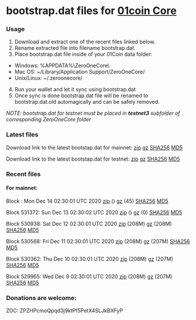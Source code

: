 # bootstrap.dat files for [01coin Core](https://01coin.io)

### Usage

1. Download and extract one of the recent files linked below.
2. Rename extracted file into filename bootstrap.dat.
3. Place bootstrap.dat file inside of your 01Coin data folder:
 - Windows: %APPDATA%\ZeroOneCore\
 - Mac OS: ~/Library/Application Support/ZeroOneCore/
 - Unix/Linux: ~/.zeroonecore/
4. Run your wallet and let it sync using bootstrap.dat
5. Once sync is done bootstrap.dat file will be renamed to bootstrap.dat.old automagically and can be safely removed.

_NOTE: bootstrap.dat for testnet must be placed in **testnet3** subfolder of corresponding ZeroOneCore folder_

### Latest files
Download link to the latest bootstap.dat for mainnet: [zip](https://files.01coin.io/mainnet/bootstrap.dat.zip) [gz](https://files.01coin.io/mainnet/bootstrap.dat.tar.gz) [SHA256](https://files.01coin.io/mainnet/sha256.txt) [MD5](https://files.01coin.io/mainnet/md5.txt)

Download link to the latest bootstap.dat for testnet: [zip](https://files.01coin.io/testnet/bootstrap.dat.zip) [gz](https://files.01coin.io/testnet/bootstrap.dat.tar.gz) [SHA256](https://files.01coin.io/testnet/sha256.txt) [MD5](https://files.01coin.io/testnet/md5.txt)

### Recent files

#### For mainnet:

Block : Mon Dec 14 02:30:01 UTC 2020 [zip](https://files.01coin.io/mainnet/2020-12-14/bootstrap.dat.zip) () [gz](https://files.01coin.io/mainnet/2020-12-14/bootstrap.dat.tar.gz) (45) [SHA256](https://files.01coin.io/mainnet/2020-12-14/sha256.txt) [MD5](https://files.01coin.io/mainnet/2020-12-14/md5.txt)

Block 531372: Sun Dec 13 02:30:02 UTC 2020 [zip](https://files.01coin.io/mainnet/2020-12-13/bootstrap.dat.zip) () [gz](https://files.01coin.io/mainnet/2020-12-13/bootstrap.dat.tar.gz) (0) [SHA256](https://files.01coin.io/mainnet/2020-12-13/sha256.txt) [MD5](https://files.01coin.io/mainnet/2020-12-13/md5.txt)

Block 530938: Sat Dec 12 02:30:01 UTC 2020 [zip](https://files.01coin.io/mainnet/2020-12-12/bootstrap.dat.zip) (208M) [gz](https://files.01coin.io/mainnet/2020-12-12/bootstrap.dat.tar.gz) (208M) [SHA256](https://files.01coin.io/mainnet/2020-12-12/sha256.txt) [MD5](https://files.01coin.io/mainnet/2020-12-12/md5.txt)

Block 530568: Fri Dec 11 02:30:01 UTC 2020 [zip](https://files.01coin.io/mainnet/2020-12-11/bootstrap.dat.zip) (208M) [gz](https://files.01coin.io/mainnet/2020-12-11/bootstrap.dat.tar.gz) (207M) [SHA256](https://files.01coin.io/mainnet/2020-12-11/sha256.txt) [MD5](https://files.01coin.io/mainnet/2020-12-11/md5.txt)

Block 530362: Thu Dec 10 02:30:01 UTC 2020 [zip](https://files.01coin.io/mainnet/2020-12-10/bootstrap.dat.zip) (208M) [gz](https://files.01coin.io/mainnet/2020-12-10/bootstrap.dat.tar.gz) (207M) [SHA256](https://files.01coin.io/mainnet/2020-12-10/sha256.txt) [MD5](https://files.01coin.io/mainnet/2020-12-10/md5.txt)

Block 529965: Wed Dec  9 02:30:01 UTC 2020 [zip](https://files.01coin.io/mainnet/2020-12-09/bootstrap.dat.zip) (208M) [gz](https://files.01coin.io/mainnet/2020-12-09/bootstrap.dat.tar.gz) (207M) [SHA256](https://files.01coin.io/mainnet/2020-12-09/sha256.txt) [MD5](https://files.01coin.io/mainnet/2020-12-09/md5.txt)


### Donations are welcome:

ZOC: ZPZHPcmoQpqd3j9ktPf5PetX4SLJkBXFyP
